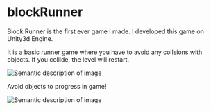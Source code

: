 # blockRunner

Block Runner is the first ever game I made.
I developed this game on Unity3d Engine. 

It is a basic runner game where you have to avoid any collsions with objects.
If you collide, the level will restart.

![Semantic description of image](/blockRunner/Assets/Textures/blockrunner1.gif "Level restart on collision with box")

Avoid objects to progress in game!

![Semantic description of image](/blockRunner/Assets/Textures/blockrunner2.gif "Level restart on collision with box")
